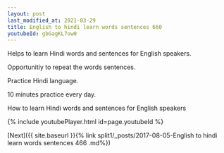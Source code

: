 ```yaml
---
layout: post
last_modified_at: 2021-03-29
title: English to hindi learn words sentences 660 
youtubeId: gbGagKL7ow0
---
```

 
 
Helps to learn Hindi words and sentences for English speakers.

Opportunitiy to repeat the words sentences. 

Practice Hindi language. 
 
10 minutes practice every day. 
 
How to learn Hindi words and sentences for English speakers 
 
{% include youtubePlayer.html id=page.youtubeId %}
 
 
[Next]({{ site.baseurl }}{% link  split1/_posts/2017-08-05-English to hindi learn words sentences 466 .md%})
 
